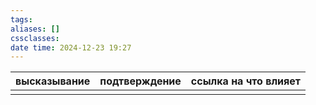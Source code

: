 ```yaml
---
tags: 
aliases: []
cssclasses: 
date time: 2024-12-23 19:27
---
```


| высказывание | подтверждение | ссылка на что влияет |
| ------------ | ------------- | -------------------- |
|              |               |                      |
